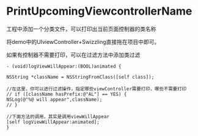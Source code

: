 # PrintUpcomingViewcontrollerName
工程中添加一个分类文件，可以打印出当前页面控制器的类名称

将demo中的UIviewController+Swizzling直接拖在项目中即可。

如果有控制器不需要打印，可以在过滤方法中添加类过滤
```
- (void)logViewWillAppear:(BOOL)animated {

NSString *className = NSStringFromClass([self class]);

//在这里，你可以进行过滤操作，指定哪些viewController需要打印，哪些不需要打印
// if ([className hasPrefix:@"AL"] == YES) {
NSLog(@"%@ will appear",className);
// }

//下面方法的调用，其实是调用viewWillAppear
[self logViewWillAppear:animated];
}


```
